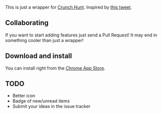 This is just a wrapper for [Crunch Hunt](http://www.crunchhunt.com/). Inspired by [this tweet](https://twitter.com/ifthenplay/status/554882940878872577).

## Collaborating

If you want to start adding features just send a Pull Request! It may end in something cooler than just a wrapper!

## Download and install

You can install right from the [Chrome App Store](https://chrome.google.com/webstore/detail/crunchhunt-chrome-extensi/gddipdekcoklinkmnhffpgnabejbpeaa).

## TODO

- Better icon
- Badge of new/unread items
- Submit your ideas in the issue tracker
